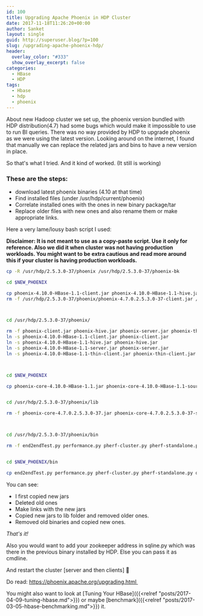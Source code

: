 ```yaml
---
id: 100
title: Upgrading Apache Phoenix in HDP Cluster
date: 2017-11-18T11:26:20+00:00
author: Sanket
layout: single
guid: http://superuser.blog/?p=100
slug: /upgrading-apache-phoenix-hdp/
header:
  overlay_color: "#333"
  show_overlay_excerpt: false
categories:
  - HBase
  - HDP
tags:
  - Hbase
  - hdp
  - phoenix
---
```

About new Hadoop cluster we set up, the phoenix version bundled with HDP distribution(4.7) had some bugs which would make it impossible to use to run BI queries. There was no way provided by HDP to upgrade phoenix as we were using the latest version. Looking around on the internet, I found that manually we can replace the related jars and bins to have a new version in place.

So that's what I tried. And it kind of worked. (It still is working)

### These are the steps:

  * download latest phoenix binaries (4.10 at that time)
  * Find installed files (under /usr/hdp/current/phoenix)
  * Correlate installed ones with the ones in new binary package/tar
  * Replace older files with new ones and also rename them or make appropriate links.

Here a very lame/lousy bash script I used:

**Disclaimer: It is not meant to use as a copy-paste script. Use it only for reference. Also we did it when cluster was not having production workloads. You might want to be extra cautious and read more around this if your cluster is having production workloads.**

```bash
cp -R /usr/hdp/2.5.3.0-37/phoenix /usr/hdp/2.5.3.0-37/phoenix-bk

cd $NEW_PHOENIX

cp phoenix-4.10.0-HBase-1.1-client.jar phoenix-4.10.0-HBase-1.1-hive.jar  phoenix-4.10.0-HBase-1.1-queryserver.jar phoenix-4.10.0-HBase-1.1-server.jar phoenix-4.10.0-HBase-1.1-thin-client.jar /usr/hdp/2.5.3.0-37/phoenix/
rm -f /usr/hdp/2.5.3.0-37/phoenix/phoenix-4.7.0.2.5.3.0-37-client.jar /usr/hdp/2.5.3.0-37/phoenix/phoenix-4.7.0.2.5.3.0-37-hive.jar /usr/hdp/2.5.3.0-37/phoenix/phoenix-4.7.0.2.5.3.0-37-queryserver.jar /usr/hdp/2.5.3.0-37/phoenix/phoenix-4.7.0.2.5.3.0-37-server.jar /usr/hdp/2.5.3.0-37/phoenix/phoenix-4.7.0.2.5.3.0-37-thin-client.jar



cd /usr/hdp/2.5.3.0-37/phoenix/

rm -f phoenix-client.jar phoenix-hive.jar phoenix-server.jar phoenix-thin-client.jar
ln -s phoenix-4.10.0-HBase-1.1-client.jar phoenix-client.jar
ln -s phoenix-4.10.0-HBase-1.1-hive.jar phoenix-hive.jar
ln -s phoenix-4.10.0-HBase-1.1-server.jar phoenix-server.jar
ln -s phoenix-4.10.0-HBase-1.1-thin-client.jar phoenix-thin-client.jar



cd $NEW_PHOENIX

cp phoenix-core-4.10.0-HBase-1.1.jar phoenix-core-4.10.0-HBase-1.1-sources.jar phoenix-flume-4.10.0-HBase-1.1.jar phoenix-hive-4.10.0-HBase-1.1.jar phoenix-hive-4.10.0-HBase-1.1-sources.jar phoenix-pherf-4.10.0-HBase-1.1.jar phoenix-pherf-4.10.0-HBase-1.1-minimal.jar phoenix-pherf-4.10.0-HBase-1.1-sources.jar phoenix-pig-4.10.0-HBase-1.1.jar phoenix-queryserver-4.10.0-HBase-1.1.jar phoenix-queryserver-4.10.0-HBase-1.1-sources.jar phoenix-queryserver-client-4.10.0-HBase-1.1.jar phoenix-spark-4.10.0-HBase-1.1.jar phoenix-spark-4.10.0-HBase-1.1-sources.jar /usr/hdp/2.5.3.0-37/phoenix/lib


cd /usr/hdp/2.5.3.0-37/phoenix/lib

rm -f phoenix-core-4.7.0.2.5.3.0-37.jar phoenix-core-4.7.0.2.5.3.0-37-sources.jar phoenix-flume-4.7.0.2.5.3.0-37.jar phoenix-hive-4.7.0.2.5.3.0-37.jar phoenix-hive-4.7.0.2.5.3.0-37-sources.jar phoenix-pherf-4.7.0.2.5.3.0-37.jar phoenix-pherf-4.7.0.2.5.3.0-37-minimal.jar phoenix-pherf-4.7.0.2.5.3.0-37-sources.jar phoenix-pig-4.7.0.2.5.3.0-37.jar phoenix-queryserver-4.7.0.2.5.3.0-37.jar phoenix-queryserver-4.7.0.2.5.3.0-37-sources.jar phoenix-queryserver-client-4.7.0.2.5.3.0-37.jar phoenix-spark-4.7.0.2.5.3.0-37.jar phoenix-spark-4.7.0.2.5.3.0-37-sources.jar



cd /usr/hdp/2.5.3.0-37/phoenix/bin

rm -f end2endTest.py performance.py pherf-cluster.py pherf-standalone.py pherf-standalone.py phoenix_utils.pyc queryserver.py sqlline.py sqlline-thin.py traceserver.py


cd $NEW_PHOENIX/bin

cp end2endTest.py performance.py pherf-cluster.py pherf-standalone.py queryserver.py sqlline.py sqlline-thin.py traceserver.py /usr/hdp/2.5.3.0-37/phoenix/bin
```

You can see:

  * I first copied new jars
  * Deleted old ones
  * Make links with the new jars
  * Copied new jars to lib folder and removed older ones.
  * Removed old binaries and copied new ones.

_That's it!_

Also you would want to add your zookeeper address in sqline.py which was there in the previous binary installed by HDP. Else you can pass it as cmdline.

And restart the cluster [server and then clients] 🙂

Do read: <a href="https://phoenix.apache.org/upgrading.html" target="_blank" rel="noopener">https://phoenix.apache.org/upgrading.html </a>

You might also want to look at [Tuning Your HBase]({{<relref "posts/2017-04-09-tuning-hbase.md">}}) or maybe [benchmark]({{<relref "posts/2017-03-05-hbase-benchmarking.md">}}) it.